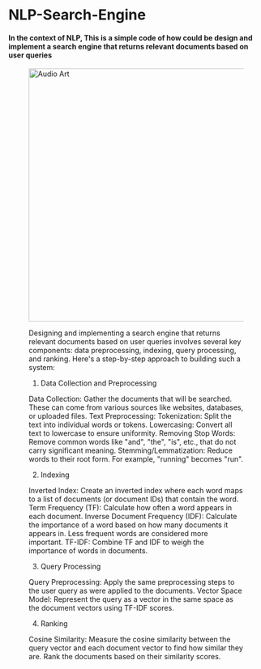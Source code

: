 # NLP-Search-Engine

#### In the context of NLP, This is a simple code of how could be design and implement a search engine that returns relevant documents based on user queries

<figure>
        <img src="https://www.nlplanet.org/course-practical-nlp/_images/se_text.png" alt ="Audio Art" style='width:800px;height:500px;'>
        <figcaption>

Designing and implementing a search engine that returns relevant documents based on user queries involves several key components: data preprocessing, indexing, query processing, and ranking. Here's a step-by-step approach to building such a system:
            
1. Data Collection and Preprocessing

Data Collection: Gather the documents that will be searched. These can come from various sources like websites, databases, or uploaded files.
Text Preprocessing:
        Tokenization: Split the text into individual words or tokens.
        Lowercasing: Convert all text to lowercase to ensure uniformity.
        Removing Stop Words: Remove common words like "and", "the", "is", etc., that do not carry significant meaning.
        Stemming/Lemmatization: Reduce words to their root form. For example, "running" becomes "run".

2. Indexing

Inverted Index: Create an inverted index where each word maps to a list of documents (or document IDs) that contain the word.
Term Frequency (TF): Calculate how often a word appears in each document.
Inverse Document Frequency (IDF): Calculate the importance of a word based on how many documents it appears in. Less frequent words are considered more important.
TF-IDF: Combine TF and IDF to weigh the importance of words in documents.

3. Query Processing

Query Preprocessing: Apply the same preprocessing steps to the user query as were applied to the documents.
Vector Space Model: Represent the query as a vector in the same space as the document vectors using TF-IDF scores.

4. Ranking

Cosine Similarity: Measure the cosine similarity between the query vector and each document vector to find how similar they are. Rank the documents based on their similarity scores.
